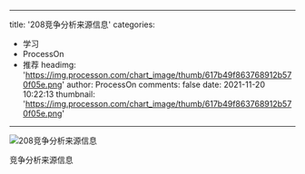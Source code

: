 
---
title: '208竞争分析来源信息'
categories: 
 - 学习
 - ProcessOn
 - 推荐
headimg: 'https://img.processon.com/chart_image/thumb/617b49f863768912b570f05e.png'
author: ProcessOn
comments: false
date: 2021-11-20 10:22:13
thumbnail: 'https://img.processon.com/chart_image/thumb/617b49f863768912b570f05e.png'
---

<div>   
<img class="thumb" alt="208竞争分析来源信息" src="https://img.processon.com/chart_image/thumb/617b49f863768912b570f05e.png" referrerpolicy="no-referrer">
<p>竞争分析来源信息</p>  
</div>
            